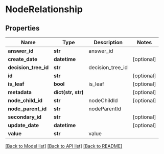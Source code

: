 # NodeRelationship

## Properties
Name | Type | Description | Notes
------------ | ------------- | ------------- | -------------
**answer_id** | **str** | answer_id | 
**create_date** | **datetime** |  | [optional] 
**decision_tree_id** | **str** | decision_tree_id | 
**id** | **str** |  | [optional] 
**is_leaf** | **bool** | is_leaf | [optional] 
**metadata** | **dict(str, str)** |  | [optional] 
**node_child_id** | **str** | nodeChildId | [optional] 
**node_parent_id** | **str** | nodeParentId | 
**secondary_id** | **str** |  | [optional] 
**update_date** | **datetime** |  | [optional] 
**value** | **str** | value | 

[[Back to Model list]](../README.md#documentation-for-models) [[Back to API list]](../README.md#documentation-for-api-endpoints) [[Back to README]](../README.md)


